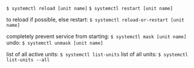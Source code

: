 `$ systemctl reload [unit name]`
`$ systemctl restart [unit name]`

to reload if possible, else restart:
`$ systemctl reload-or-restart [unit name]`

completely prevent service from starting:
`$ systemctl mask [unit name]`
undo:
`$ systemctl unmask [unit name]`

list of all active units:
`$ systemctl list-units`
list of all units:
`$ systemctl list-units --all`